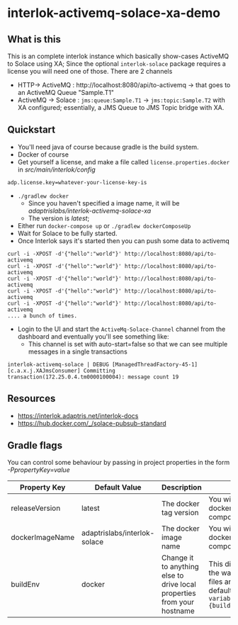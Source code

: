 # interlok-activemq-solace-xa-demo

## What is this

This is an complete interlok instance which basically show-cases ActiveMQ to Solace using XA; Since the optional `interlok-solace` package requires a license you will need one of those.
There are 2 channels 

* HTTP-> ActiveMQ : http://localhost:8080/api/to-activemq -> that goes to an ActiveMQ Queue "Sample.T1"
* ActiveMQ -> Solace : `jms:queue:Sample.T1` -> `jms:topic:Sample.T2` with XA configured; essentially, a JMS Queue to JMS Topic bridge with XA.

## Quickstart

* You'll need java of course because gradle is the build system.
* Docker of course
* Get yourself a license, and make a file called `license.properties.docker` in _src/main/interlok/config_
```
adp.license.key=whatever-your-license-key-is
```

* `./gradlew docker`
    * Since you haven't specified a image name, it will be _adaptrislabs/interlok-activemq-solace-xa_
    * The version is _latest_;
* Either run `docker-compose up` or `./gradlew dockerComposeUp`
* Wait for Solace to be fully started.
* Once Interlok says it's started then you can push some data to activemq

```
curl -i -XPOST -d'{"hello":"world"}' http://localhost:8080/api/to-activemq
curl -i -XPOST -d'{"hello":"world"}' http://localhost:8080/api/to-activemq
curl -i -XPOST -d'{"hello":"world"}' http://localhost:8080/api/to-activemq
curl -i -XPOST -d'{"hello":"world"}' http://localhost:8080/api/to-activemq
curl -i -XPOST -d'{"hello":"world"}' http://localhost:8080/api/to-activemq
.... a bunch of times.
```

* Login to the UI and start the `ActiveMq-Solace-Channel` channel from the dashboard and eventually you'll see something like: 
    * This channel is set with auto-start=false so that we can see multiple messages in a single transactions

```
interlok-activemq-solace | DEBUG [ManagedThreadFactory-45-1] [c.a.x.j.XAJmsConsumer] Committing transaction(172.25.0.4.tm0000100004): message count 19
```

## Resources

* https://interlok.adaptris.net/interlok-docs
* https://hub.docker.com/_/solace-pubsub-standard

## Gradle flags

You can control some behaviour by passing in project properties in the form *-PpropertyKey=value*

Property Key | Default Value | Description | Notes
------------ | ------------- | ----------- | -----
releaseVersion|latest|The docker tag version | You will have to edit docker-compose.yml|
dockerImageName|adaptrislabs/interlok-solace| The docker image name|You will have to edit docker-compose.yml|
buildEnv|docker|Change it to anything else to drive local properties from your hostname| This directly affects the way property files are sourced, by default it will be `variables.propertes.{buildEnv}`|
